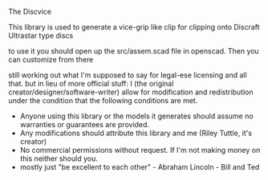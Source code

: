The Discvice

This library is used to generate a vice-grip like clip for clipping onto Discraft Ultrastar type discs

to use it you should open up the src/assem.scad file in openscad. Then you can customize from there

still working out what I'm supposed to say for legal-ese licensing and all that. but in lieu of more official stuff:
I (the original creator/designer/software-writer) allow for modification and redistribution under the condition that the following conditions are met.
- Anyone using this library or the models it generates should assume no warranties or guarantees are provided.
- Any modifications should attribute this library and me (Riley Tuttle, it's creator)
- No commercial permissions without request. If I'm not making money on this neither should you.
- mostly just "be excellent to each other" - Abraham Lincoln - Bill and Ted
